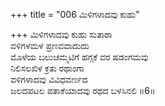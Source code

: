 +++
title = "006 ಮಿಳಿಗಳಾದವು ಕುಹು"

+++
ಮಿಳಿಗಳಾದವು ಕುಹು ಸುತಾರಾ  
ವಳಿಗಳಮಳ ಪ್ರಣವವಾದುದು  
ಮೊಳೆಯ ಬಲುಚಮ್ಮಟಿಗೆ ಹಗ್ಗಕೆ ವರ ಷಡಂಗಮವು  
ನಿಲಿಸಲಖಿಳ ಕ್ರತು ರಥಾಂಗಾ  
ವಳಿಗಳಾದವು ವಿವಿಧವರ್ಣದ  
ಜಲದಪಟಲ ಪತಾಕೆಯಾದವು ರಥದ ಬಳಸಿನಲಿ      ॥6॥